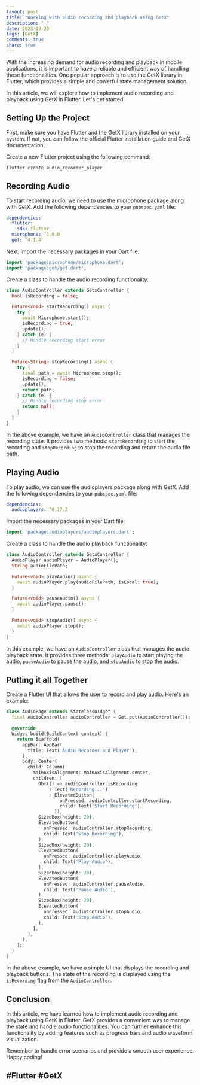 ```yaml
---
layout: post
title: "Working with audio recording and playback using GetX"
description: " "
date: 2023-09-29
tags: [GetX]
comments: true
share: true
---
```


With the increasing demand for audio recording and playback in mobile applications, it is important to have a reliable and efficient way of handling these functionalities. One popular approach is to use the GetX library in Flutter, which provides a simple and powerful state management solution.

In this article, we will explore how to implement audio recording and playback using GetX in Flutter. Let's get started!

## Setting Up the Project

First, make sure you have Flutter and the GetX library installed on your system. If not, you can follow the official Flutter installation guide and GetX documentation.

Create a new Flutter project using the following command:

```shell
flutter create audio_recorder_player
```

## Recording Audio

To start recording audio, we need to use the microphone package along with GetX. Add the following dependencies to your `pubspec.yaml` file:

```yaml
dependencies:
  flutter:
    sdk: flutter
  microphone: ^1.0.0
  get: ^4.1.4
```

Next, import the necessary packages in your Dart file:

```dart
import 'package:microphone/microphone.dart';
import 'package:get/get.dart';
```

Create a class to handle the audio recording functionality:

```dart
class AudioController extends GetxController {
  bool isRecording = false;

  Future<void> startRecording() async {
    try {
      await Microphone.start();
      isRecording = true;
      update();
    } catch (e) {
      // Handle recording start error
    }
  }

  Future<String> stopRecording() async {
    try {
      final path = await Microphone.stop();
      isRecording = false;
      update();
      return path;
    } catch (e) {
      // Handle recording stop error
      return null;
    }
  }
}
```

In the above example, we have an `AudioController` class that manages the recording state. It provides two methods: `startRecording` to start the recording and `stopRecording` to stop the recording and return the audio file path.

## Playing Audio

To play audio, we can use the audioplayers package along with GetX. Add the following dependencies to your `pubspec.yaml` file:

```yaml
dependencies:
  audioplayers: ^0.17.2
```

Import the necessary packages in your Dart file:

```dart
import 'package:audioplayers/audioplayers.dart';
```

Create a class to handle the audio playback functionality:

```dart
class AudioController extends GetxController {
  AudioPlayer audioPlayer = AudioPlayer();
  String audioFilePath;

  Future<void> playAudio() async {
    await audioPlayer.play(audioFilePath, isLocal: true);
  }

  Future<void> pauseAudio() async {
    await audioPlayer.pause();
  }

  Future<void> stopAudio() async {
    await audioPlayer.stop();
  }
}
```

In this example, we have an `AudioController` class that manages the audio playback state. It provides three methods: `playAudio` to start playing the audio, `pauseAudio` to pause the audio, and `stopAudio` to stop the audio.

## Putting it all Together

Create a Flutter UI that allows the user to record and play audio. Here's an example:

```dart
class AudioPage extends StatelessWidget {
  final AudioController audioController = Get.put(AudioController());

  @override
  Widget build(BuildContext context) {
    return Scaffold(
      appBar: AppBar(
        title: Text('Audio Recorder and Player'),
      ),
      body: Center(
        child: Column(
          mainAxisAlignment: MainAxisAlignment.center,
          children: [
            Obx(() => audioController.isRecording
                ? Text('Recording...')
                : ElevatedButton(
                    onPressed: audioController.startRecording,
                    child: Text('Start Recording'),
                  )),
            SizedBox(height: 20),
            ElevatedButton(
              onPressed: audioController.stopRecording,
              child: Text('Stop Recording'),
            ),
            SizedBox(height: 20),
            ElevatedButton(
              onPressed: audioController.playAudio,
              child: Text('Play Audio'),
            ),
            SizedBox(height: 20),
            ElevatedButton(
              onPressed: audioController.pauseAudio,
              child: Text('Pause Audio'),
            ),
            SizedBox(height: 20),
            ElevatedButton(
              onPressed: audioController.stopAudio,
              child: Text('Stop Audio'),
            ),
          ],
        ),
      ),
    );
  }
}
```

In the above example, we have a simple UI that displays the recording and playback buttons. The state of the recording is displayed using the `isRecording` flag from the `AudioController`.

## Conclusion

In this article, we have learned how to implement audio recording and playback using GetX in Flutter. GetX provides a convenient way to manage the state and handle audio functionalities. You can further enhance this functionality by adding features such as progress bars and audio waveform visualization.

Remember to handle error scenarios and provide a smooth user experience. Happy coding!

## #Flutter #GetX